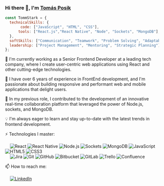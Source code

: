### Hi there 👋, I'm [Tomás Posik](https://github.com/TommStark)

```javascript
const TommStark = {
  technicalSkills: {
       code: ["JavaScript", "HTML", "CSS"],
      tools: ["React.js","React Native", "Node", "Sockets", "MongoDB"],
  },
  softSkills: ["Communication", "Teamwork", "Problem Solving", "Adaptability"],
  leadership: ["Project Management", "Mentoring", "Strategic Planning"],
};
```
🔭 I'm currently working as a Senior Frontend Developer at a leading tech company, where I create user-centric web applications using React and other cutting-edge technologies.

🌱 I have over 6 years of experience in FrontEnd development, and I'm passionate about building responsive and performant web and mobile applications that delight users.

🏢 In my previous role, I contributed to the development of an innovative real-time collaboration platform that leveraged the power of Node.js, sockets, and MongoDB.


💡 I'm always eager to learn and stay up-to-date with the latest trends in frontend development.

⚡️ Technologies I master:<br>
<br>
&nbsp;&nbsp;&nbsp;&nbsp;![React](https://img.shields.io/badge/-React-61DAFB?logo=react&logoColor=white&style=flat-square)
![React Native](https://img.shields.io/badge/-React_Native-61DAFB?logo=react&logoColor=white&style=flat-square)
![Node.js](https://img.shields.io/badge/-Node.js-339933?logo=node.js&logoColor=white&style=flat-square)
![Sockets](https://img.shields.io/badge/-Socket.io-010101?logo=socket.io&logoColor=white&style=flat-square)
![MongoDB](https://img.shields.io/badge/-MongoDB-47A248?logo=mongodb&logoColor=white&style=flat-square)
![JavaScript](https://img.shields.io/badge/-JavaScript-F7DF1E?logo=javascript&logoColor=black&style=flat-square)
![HTML5](https://img.shields.io/badge/-HTML5-E34F26?logo=html5&logoColor=white&style=flat-square)
![CSS3](https://img.shields.io/badge/-CSS3-1572B6?logo=css3&logoColor=white&style=flat-square)<br>
&nbsp;&nbsp;&nbsp;&nbsp;![Jira](https://img.shields.io/badge/-Jira-0052CC?logo=jira&logoColor=white&style=flat-square)
![Git](https://img.shields.io/badge/-Git-F05032?logo=git&logoColor=white&style=flat-square)
![GitHub](https://img.shields.io/badge/-GitHub-181717?logo=github&logoColor=white&style=flat-square)
![Bitbucket](https://img.shields.io/badge/-Bitbucket-0052CC?logo=bitbucket&logoColor=white&style=flat-square)
![GitLab](https://img.shields.io/badge/-GitLab-FCA121?logo=gitlab&logoColor=white&style=flat-square)
![Trello](https://img.shields.io/badge/-Trello-0079BF?logo=trello&logoColor=white&style=flat-square)
![Confluence](https://img.shields.io/badge/-Confluence-172B4D?logo=confluence&logoColor=white&style=flat-square)

📫 How to reach me:<br>
<br>
&nbsp;&nbsp;&nbsp;&nbsp;[![LinkedIn](https://img.shields.io/badge/-LinkedIn-0077B5?logo=linkedin&logoColor=white&style=flat-square)](https://www.linkedin.com/in/tposik/)<br>


